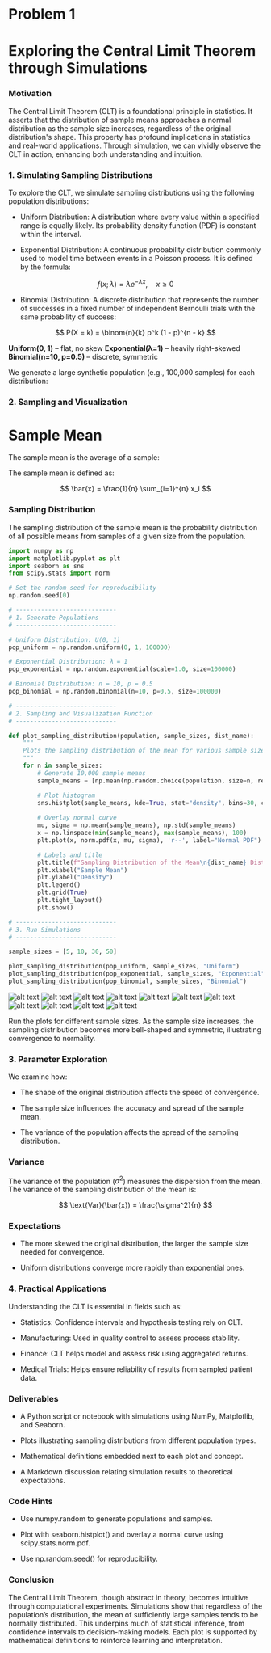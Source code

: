 # Problem 1

# Exploring the Central Limit Theorem through Simulations

### Motivation

The Central Limit Theorem (CLT) is a foundational principle in statistics. It asserts that the distribution of sample means approaches a normal distribution as the sample size increases, regardless of the original distribution's shape. This property has profound implications in statistics and real-world applications. Through simulation, we can vividly observe the CLT in action, enhancing both understanding and intuition.

### 1. Simulating Sampling Distributions

To explore the CLT, we simulate sampling distributions using the following population distributions:

- Uniform Distribution: A distribution where every value within a specified range is equally likely. Its probability density function (PDF) is constant within the interval.

- Exponential Distribution: A continuous probability distribution commonly used to model time between events in a Poisson process. It is defined by the formula:
   
$$
f(x; \lambda) = \lambda e^{-\lambda x}, \quad x \geq 0
$$
- Binomial Distribution: A discrete distribution that represents the number of successes in a fixed number of independent Bernoulli trials with the same probability of success:

$$
P(X = k) = \binom{n}{k} p^k (1 - p)^{n - k}
$$

**Uniform(0, 1)** – flat, no skew
**Exponential(λ=1)** – heavily right-skewed
**Binomial(n=10, p=0.5)** – discrete, symmetric

We generate a large synthetic population (e.g., 100,000 samples) for each distribution:


### 2. Sampling and Visualization
# Sample Mean

The sample mean is the average of a sample:

The sample mean is defined as:

$$
\bar{x} = \frac{1}{n} \sum_{i=1}^{n} x_i
$$

### Sampling Distribution

The sampling distribution of the sample mean is the probability distribution of all possible means from samples of a given size from the population.

```python
import numpy as np
import matplotlib.pyplot as plt
import seaborn as sns
from scipy.stats import norm

# Set the random seed for reproducibility
np.random.seed(0)

# ----------------------------
# 1. Generate Populations
# ----------------------------

# Uniform Distribution: U(0, 1)
pop_uniform = np.random.uniform(0, 1, 100000)

# Exponential Distribution: λ = 1
pop_exponential = np.random.exponential(scale=1.0, size=100000)

# Binomial Distribution: n = 10, p = 0.5
pop_binomial = np.random.binomial(n=10, p=0.5, size=100000)

# ----------------------------
# 2. Sampling and Visualization Function
# ----------------------------

def plot_sampling_distribution(population, sample_sizes, dist_name):
    """
    Plots the sampling distribution of the mean for various sample sizes.
    """
    for n in sample_sizes:
        # Generate 10,000 sample means
        sample_means = [np.mean(np.random.choice(population, size=n, replace=False)) for _ in range(10000)]

        # Plot histogram
        sns.histplot(sample_means, kde=True, stat="density", bins=30, color="skyblue", label=f"Sample size = {n}")
        
        # Overlay normal curve
        mu, sigma = np.mean(sample_means), np.std(sample_means)
        x = np.linspace(min(sample_means), max(sample_means), 100)
        plt.plot(x, norm.pdf(x, mu, sigma), 'r--', label="Normal PDF")

        # Labels and title
        plt.title(f"Sampling Distribution of the Mean\n{dist_name} Distribution (n = {n})")
        plt.xlabel("Sample Mean")
        plt.ylabel("Density")
        plt.legend()
        plt.grid(True)
        plt.tight_layout()
        plt.show()

# ----------------------------
# 3. Run Simulations
# ----------------------------

sample_sizes = [5, 10, 30, 50]

plot_sampling_distribution(pop_uniform, sample_sizes, "Uniform")
plot_sampling_distribution(pop_exponential, sample_sizes, "Exponential")
plot_sampling_distribution(pop_binomial, sample_sizes, "Binomial")
```

![alt text](Untitled-6.png)
![alt text](Untitled-7.png)
![alt text](Untitled-8.png)
![alt text](Untitled-9.png)
![alt text](Untitled-10.png)
![alt text](Untitled-11.png)
![alt text](Untitled-12.png)
![alt text](Untitled-13.png)
![alt text](Untitled-14.png)
![alt text](Untitled-15.png)
![alt text](Untitled-16.png)

Run the plots for different sample sizes.
As the sample size increases, the sampling distribution becomes more bell-shaped and symmetric, illustrating convergence to normality.

### 3. Parameter Exploration

We examine how:

- The shape of the original distribution affects the speed of convergence.

- The sample size influences the accuracy and spread of the sample mean.

- The variance of the population affects the spread of the sampling distribution.

### Variance

The variance of the population ($\sigma^2$) measures the dispersion from the mean. The variance of the sampling distribution of the mean is:

$$
\text{Var}(\bar{x}) = \frac{\sigma^2}{n}
$$

### Expectations

- The more skewed the original distribution, the larger the sample size needed for convergence.

- Uniform distributions converge more rapidly than exponential ones.

### 4. Practical Applications

Understanding the CLT is essential in fields such as:

- Statistics: Confidence intervals and hypothesis testing rely on CLT.

- Manufacturing: Used in quality control to assess process stability.

- Finance: CLT helps model and assess risk using aggregated returns.

- Medical Trials: Helps ensure reliability of results from sampled patient data.

### Deliverables

- A Python script or notebook with simulations using NumPy, Matplotlib, and Seaborn.

- Plots illustrating sampling distributions from different population types.

- Mathematical definitions embedded next to each plot and concept.

- A Markdown discussion relating simulation results to theoretical expectations.

### Code Hints

- Use numpy.random to generate populations and samples.

- Plot with seaborn.histplot() and overlay a normal curve using scipy.stats.norm.pdf.

- Use np.random.seed() for reproducibility.

### Conclusion

The Central Limit Theorem, though abstract in theory, becomes intuitive through computational experiments. Simulations show that regardless of the population’s distribution, the mean of sufficiently large samples tends to be normally distributed. This underpins much of statistical inference, from confidence intervals to decision-making models. Each plot is supported by mathematical definitions to reinforce learning and interpretation.
